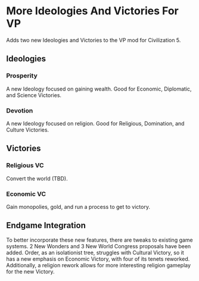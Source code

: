 # More Ideologies And Victories For VP
Adds two new Ideologies and Victories to the VP mod for Civilization 5.

## Ideologies
### Prosperity
A new Ideology focused on gaining wealth. 
Good for Economic, Diplomatic, and Science Victories.

### Devotion
A new Ideology focused on religion. 
Good for Religious, Domination, and Culture Victories.

## Victories
### Religious VC
Convert the world (TBD).

### Economic VC
Gain monopolies, gold, and run a process to get to victory.

## Endgame Integration
To better incorporate these new features, there are tweaks to existing game systems.
2 New Wonders and 3 New World Congress proposals have been added.
Order, as an isolationist tree, struggles with Cultural Victory, so it has a new emphasis on Economic Victory, with four of its tenets reworked.
Additionally, a religion rework allows for more interesting religion gameplay for the new Victory.
